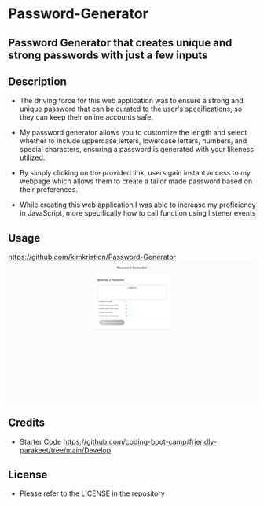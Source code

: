 # Password-Generator

## Password Generator that creates unique and strong passwords with just a few inputs

## Description 

- The driving force for this web application was to ensure a strong and unique password that can be curated to the user's specifications, so they can keep their online accounts safe.

- My password generator allows you to customize the length and select whether to include uppercase letters, lowercase letters, numbers, and special characters, ensuring a password is generated with your likeness utilized.

- By simply clicking on the provided link, users gain instant access to my webpage which allows them to create a tailor made password based on their preferences.

- While creating this web application I was able to increase my proficiency in JavaScript, more specifically how to call function using listener events

## Usage 

https://github.com/kimkristion/Password-Generator
![Working Website](<../assets/Screenshot (14).png>)

## Credits 

- Starter Code 
https://github.com/coding-boot-camp/friendly-parakeet/tree/main/Develop

## License 

- Please refer to the LICENSE in the repository

